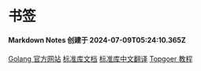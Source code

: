 # 书签

#### Markdown Notes 创建于 2024-07-09T05:24:10.365Z
[Golang 官方网站](https://golang.org)
[标准库文档](https://pkg.go.dev/std)
[标准库中文翻译](https://studygolang.com/pkgdoc)
[Topgoer 教程](https://www.topgoer.com/)